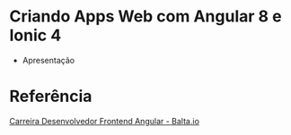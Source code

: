 # Criando Apps Web com Angular 8 e Ionic 4

- Apresentação

# Referência

[Carreira Desenvolvedor Frontend Angular - Balta.io](https://balta.io/carreiras/desenvolvedor-frontend-angular)
